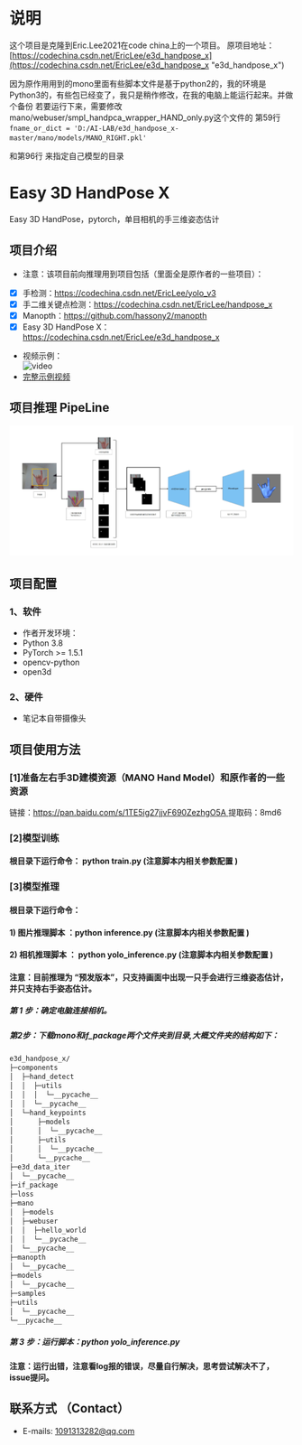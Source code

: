 # **说明**
这个项目是克隆到Eric.Lee2021在code china上的一个项目。
原项目地址：[https://codechina.csdn.net/EricLee/e3d_handpose_x](https://codechina.csdn.net/EricLee/e3d_handpose_x "e3d_handpose_x")


因为原作用用到的mono里面有些脚本文件是基于python2的，我的环境是Python3的，有些包已经变了，我只是稍作修改，在我的电脑上能运行起来。并做个备份
若要运行下来，需要修改mano/webuser/smpl_handpca_wrapper_HAND_only.py这个文件的
第59行
    `fname_or_dict = 'D:/AI-LAB/e3d_handpose_x-master/mano/models/MANO_RIGHT.pkl'`

和第96行
来指定自己模型的目录
# Easy 3D HandPose X  
Easy 3D HandPose，pytorch，单目相机的手三维姿态估计

## 项目介绍   
* 注意：该项目前向推理用到项目包括（里面全是原作者的一些项目）：  
- [x] 手检测：https://codechina.csdn.net/EricLee/yolo_v3
- [x] 手二维关键点检测：https://codechina.csdn.net/EricLee/handpose_x
- [x] Manopth：https://github.com/hassony2/manopth
- [x] Easy 3D HandPose X：https://codechina.csdn.net/EricLee/e3d_handpose_x

* 视频示例：  
 ![video](https://github.com/BiggerBinBin/e3d_handpose_x-master/blob/master/samples/sample.gif)    
* [完整示例视频](https://www.bilibili.com/video/BV1j64y1r7da/)       
## 项目推理 PipeLine
 ![pipeline](https://github.com/BiggerBinBin/e3d_handpose_x-master/blob/master/samples/e3d.jpg)  
## 项目配置  
### 1、软件  
* 作者开发环境：  
* Python 3.8  
* PyTorch >= 1.5.1  
* opencv-python  
* open3d  
### 2、硬件  
* 笔记本自带摄像头

## 项目使用方法  
### [1]准备左右手3D建模资源（MANO Hand Model）和原作者的一些资源  
链接：[https://pan.baidu.com/s/1TE5ig27jjvF690ZezhgO5A ](https://pan.baidu.com/s/1TE5ig27jjvF690ZezhgO5A )
提取码：8md6 
### [2]模型训练  
#### 根目录下运行命令： python train.py       (注意脚本内相关参数配置 )   

### [3]模型推理  
#### 根目录下运行命令：
#### 1) 图片推理脚本 ：python inference.py        (注意脚本内相关参数配置 )

#### 2) 相机推理脚本 ： python yolo_inference.py        (注意脚本内相关参数配置 )  
####    注意：目前推理为 “预发版本”，只支持画面中出现一只手会进行三维姿态估计，并只支持右手姿态估计。   

#####    第 1 步：确定电脑连接相机。
#####	第2步：下载mono和if_package两个文件夹到目录,大概文件夹的结构如下：
```
e3d_handpose_x/
├─components
│  ├─hand_detect
│  │  ├─utils
│  │  │  └─__pycache__
│  │  └─__pycache__
│  └─hand_keypoints
│      ├─models
│      │  └─__pycache__
│      ├─utils
│      │  └─__pycache__
│      └─__pycache__
├─e3d_data_iter
│  └─__pycache__
├─if_package
├─loss
├─mano
│  ├─models
│  ├─webuser
│  │  ├─hello_world
│  │  └─__pycache__
│  └─__pycache__
├─manopth
│  └─__pycache__
├─models
│  └─__pycache__
├─samples
├─utils
│  └─__pycache__
└─__pycache__
```
#####   第 3 步：运行脚本：python yolo_inference.py
####   注意：运行出错，注意看log报的错误，尽量自行解决，思考尝试解决不了，issue提问。

## 联系方式 （Contact）  
* E-mails: 1091313282@qq.com   
